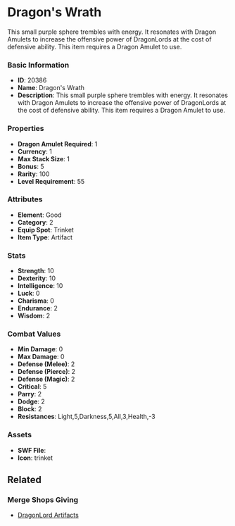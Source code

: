 # Dragon's Wrath

This small purple sphere trembles with energy. It resonates with Dragon Amulets to increase the offensive power of DragonLords at the cost of defensive ability. This item requires a Dragon Amulet to use.

### Basic Information

- **ID**: 20386
- **Name**: Dragon&#039;s Wrath
- **Description**: This small purple sphere trembles with energy. It resonates with Dragon Amulets to increase the offensive power of DragonLords at the cost of defensive ability. This item requires a Dragon Amulet to use.

### Properties

- **Dragon Amulet Required**: 1
- **Currency**: 1
- **Max Stack Size**: 1
- **Bonus**: 5
- **Rarity**: 100
- **Level Requirement**: 55

### Attributes

- **Element**: Good
- **Category**: 2
- **Equip Spot**: Trinket
- **Item Type**: Artifact

### Stats

- **Strength**: 10
- **Dexterity**: 10
- **Intelligence**: 10
- **Luck**: 0
- **Charisma**: 0
- **Endurance**: 2
- **Wisdom**: 2

### Combat Values

- **Min Damage**: 0
- **Max Damage**: 0
- **Defense (Melee)**: 2
- **Defense (Pierce)**: 2
- **Defense (Magic)**: 2
- **Critical**: 5
- **Parry**: 2
- **Dodge**: 2
- **Block**: 2
- **Resistances**: Light,5,Darkness,5,All,3,Health,-3

### Assets

- **SWF File**: 
- **Icon**: trinket

## Related

### Merge Shops Giving

- [DragonLord Artifacts](../merge-shops/351-dragonlord-artifacts.md)

